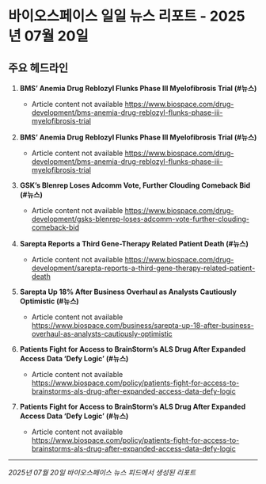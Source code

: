 # 바이오스페이스 일일 뉴스 리포트 - 2025년 07월 20일


## 주요 헤드라인

1. **BMS’ Anemia Drug Reblozyl Flunks Phase III Myelofibrosis Trial (#뉴스)**
   - Article content not available
   <https://www.biospace.com/drug-development/bms-anemia-drug-reblozyl-flunks-phase-iii-myelofibrosis-trial>

2. **BMS’ Anemia Drug Reblozyl Flunks Phase III Myelofibrosis Trial (#뉴스)**
   - Article content not available
   <https://www.biospace.com/drug-development/bms-anemia-drug-reblozyl-flunks-phase-iii-myelofibrosis-trial>

3. **GSK’s Blenrep Loses Adcomm Vote, Further Clouding Comeback Bid (#뉴스)**
   - Article content not available
   <https://www.biospace.com/drug-development/gsks-blenrep-loses-adcomm-vote-further-clouding-comeback-bid>

4. **Sarepta Reports a Third Gene-Therapy Related Patient Death (#뉴스)**
   - Article content not available
   <https://www.biospace.com/drug-development/sarepta-reports-a-third-gene-therapy-related-patient-death>

5. **Sarepta Up 18% After Business Overhaul as Analysts Cautiously Optimistic (#뉴스)**
   - Article content not available
   <https://www.biospace.com/business/sarepta-up-18-after-business-overhaul-as-analysts-cautiously-optimistic>

6. **Patients Fight for Access to BrainStorm’s ALS Drug After Expanded Access Data ‘Defy Logic’ (#뉴스)**
   - Article content not available
   <https://www.biospace.com/policy/patients-fight-for-access-to-brainstorms-als-drug-after-expanded-access-data-defy-logic>

7. **Patients Fight for Access to BrainStorm’s ALS Drug After Expanded Access Data ‘Defy Logic’ (#뉴스)**
   - Article content not available
   <https://www.biospace.com/policy/patients-fight-for-access-to-brainstorms-als-drug-after-expanded-access-data-defy-logic>


---
*2025년 07월 20일 바이오스페이스 뉴스 피드에서 생성된 리포트*